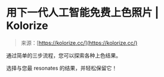 <!--yml

category: 未分类

date: 2024-05-27 14:52:13

-->

# 用下一代人工智能免费上色照片 | Kolorize

> 来源：[https://kolorize.cc/](https://kolorize.cc/)

通过简单的三步流程，您可以探索各种上色结果。

选择与您最 resonates 的结果，并轻松保留它！
